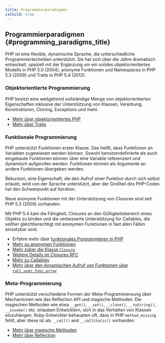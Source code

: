 ```yaml
---
title: Programmierparadigmen
isChild: true
---
```


## Programmierparadigmen {#programming_paradigms_title}

PHP ist eine flexible, dynamische Sprache, die unterschiedliche Programmiertechniken unterstützt. Sie hat sich über die Jahre dramatisch entwickelt, speziell mit der Ergänzung um ein solides objektorientiertes Modells in PHP 5.0 (2004), anonyme Funktionen und Namespaces in PHP 5.3 (2009) und Traits in PHP 5.4 (2012).

### Objektorientierte Programmierung

PHP besitzt eine weitgehend vollständige Menge von objektorientierten Eigenschaften inklusive der Unterstützung von Klassen, Vererbung, Konstruktoren, Cloning, Exceptions und mehr.

* [Mehr über objektorientiertes PHP][oop]
* [Mehr über Traits][traits]

### Funktionale Programmierung

PHP unterstützt Funktionen erster Klasse. Das heißt, dass Funktionen an Variablen zugewiesen werden können. Sowohl benutzerdefinierte als auch eingebaute Funktionen können über eine Variable referenziert und dynamisch aufgerufen werden. Funktionen können als Argumente an andere Funktionen übergeben werden.

Rekursion, eine Eigenschaft, die den Aufruf einer Funktion durch sich selbst erlaubt, wird von der Sprache unterstützt, aber der Großteil des PHP-Codes hat den Schwerpunkt auf Iteration.

Neue anonyme Funktionen mit der Unterstützung von Closures sind seit PHP 5.3 (2009) vorhanden.

Mit PHP 5.4 kam die Fähigkeit, Closures an den Gültigkeitsbereich eines Objekts zu binden und die verbesserte Unterstützung für Callables, die seither gleichberechtigt mit anonymen Funktionen in fast allen Fällen einsetzbar sind.

* Erfahre mehr über [funktionales Programmieren in PHP](./pages/Functional-Programming.html)
* [Mehr zu anonymen Funktionen][anonymous-functions]
* [Mehr züber die Klasse `Closure`][closure-class]
* [Weitere Details im Closures RFC][closures-rfc]
* [Mehr zu Callables][callables]
* [Mehr über den dynamischen Aufruf von Funktionen über `call_user_func_array`][call-user-func-array]

### Meta-Programmierung

PHP unterstützt verschiedene Formen der Meta-Programmiereung über Mechanismen wie das Reflection API und magische Methoden. Die magischen Methoden wie etwa `__get()`, `__set()`, `__clone()`, `__toString()`, `__invoke()` etc. erlauben Entwicklern, sich in das Verhalten von Klassen einzuhängen. Ruby-Entwickler behaupten oft, dass in PHP `method_missing` fehlt, aber diese ist als `__call()` and `__callStatic()` vorhanden.

* [Mehr über magische Methoden][magic-methods]
* [Mehr über Reflection][reflection]

[namespaces]: http://php.net/manual/de/language.namespaces.php
[overloading]: http://php.net/manual/de/language.oop5.overloading.php
[oop]: http://www.php.net/manual/de/language.oop5.php
[anonymous-functions]: http://www.php.net/manual/de/functions.anonymous.php
[closure-class]: http://php.net/manual/de/class.closure.php
[callables]: http://php.net/manual/de/language.types.callable.php
[magic-methods]: http://php.net/manual/de/language.oop5.magic.php
[reflection]: http://www.php.net/manual/de/intro.reflection.php
[traits]: http://www.php.net/traits
[call-user-func-array]: http://php.net/manual/de/function.call-user-func-array.php
[closures-rfc]: https://wiki.php.net/rfc/closures
